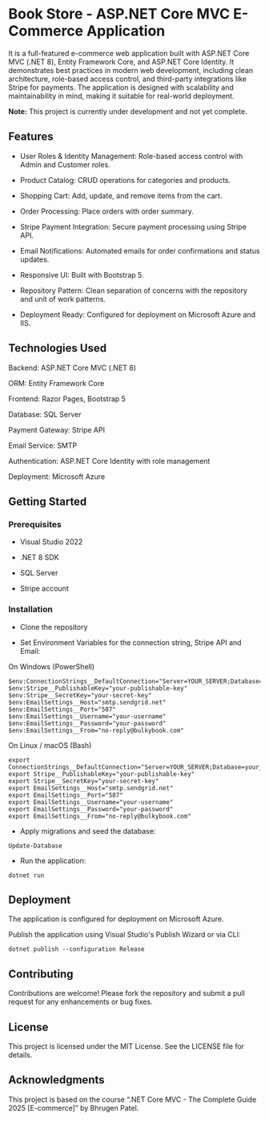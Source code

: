 # Book Store - ASP.NET Core MVC E-Commerce Application
It is a full-featured e-commerce web application built with ASP.NET Core MVC (.NET 8), Entity Framework Core, and ASP.NET Core Identity. It demonstrates best practices in modern web development, including clean architecture, role-based access control, and third-party integrations like Stripe for payments. The application is designed with scalability and maintainability in mind, making it suitable for real-world deployment.

**Note:** This project is currently under development and not yet complete.

## Features
- User Roles & Identity Management: Role-based access control with Admin and Customer roles.

- Product Catalog: CRUD operations for categories and products.

- Shopping Cart: Add, update, and remove items from the cart.

- Order Processing: Place orders with order summary.

- Stripe Payment Integration: Secure payment processing using Stripe API.

- Email Notifications: Automated emails for order confirmations and status updates.

- Responsive UI: Built with Bootstrap 5.

- Repository Pattern: Clean separation of concerns with the repository and unit of work patterns.

- Deployment Ready: Configured for deployment on Microsoft Azure and IIS.

## Technologies Used
Backend: ASP.NET Core MVC (.NET 8)

ORM: Entity Framework Core

Frontend: Razor Pages, Bootstrap 5

Database: SQL Server

Payment Gateway: Stripe API

Email Service: SMTP

Authentication: ASP.NET Core Identity with role management

Deployment: Microsoft Azure


## Getting Started

### Prerequisites

- Visual Studio 2022

- .NET 8 SDK

- SQL Server

- Stripe account


### Installation
- Clone the repository

- Set Environment Variables for the connection string, Stripe API and Email:

On Windows (PowerShell)
```
$env:ConnectionStrings__DefaultConnection="Server=YOUR_SERVER;Database=your_db;Trusted_Connection=True;"
$env:Stripe__PublishableKey="your-publishable-key"
$env:Stripe__SecretKey="your-secret-key"
$env:EmailSettings__Host="smtp.sendgrid.net"
$env:EmailSettings__Port="587"
$env:EmailSettings__Username="your-username"
$env:EmailSettings__Password="your-password"
$env:EmailSettings__From="no-reply@bulkybook.com"
```

On Linux / macOS (Bash)
```
export ConnectionStrings__DefaultConnection="Server=YOUR_SERVER;Database=your_db;Trusted_Connection=True;"
export Stripe__PublishableKey="your-publishable-key"
export Stripe__SecretKey="your-secret-key"
export EmailSettings__Host="smtp.sendgrid.net"
export EmailSettings__Port="587"
export EmailSettings__Username="your-username"
export EmailSettings__Password="your-password"
export EmailSettings__From="no-reply@bulkybook.com"
```

- Apply migrations and seed the database:

```
Update-Database
```

- Run the application:

```
dotnet run
```

## Deployment
The application is configured for deployment on Microsoft Azure.

Publish the application using Visual Studio's Publish Wizard or via CLI:

```
dotnet publish --configuration Release
```

## Contributing
Contributions are welcome! Please fork the repository and submit a pull request for any enhancements or bug fixes.

## License
This project is licensed under the MIT License. See the LICENSE file for details.

## Acknowledgments
This project is based on the course “.NET Core MVC - The Complete Guide 2025 [E-commerce]” by Bhrugen Patel.
